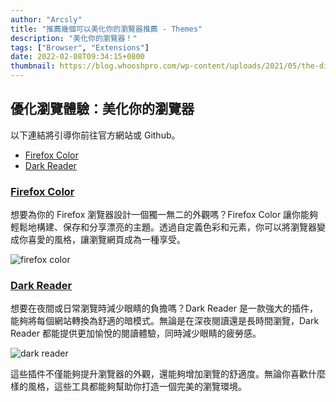 ```yaml
---
author: "Arcsly"
title: "推薦幾個可以美化你的瀏覽器推薦 - Themes"
description: "美化你的瀏覽器！"
tags: ["Browser", "Extensions"]
date: 2022-02-08T09:34:15+0800
thumbnail: https://blog.whooshpro.com/wp-content/uploads/2021/05/the-differences-between-ui-and-ux.png
---
```


## 優化瀏覽體驗：美化你的瀏覽器

以下連結將引導你前往官方網站或 Github。

- [Firefox Color](https://color.firefox.com/)
- [Dark Reader](https://darkreader.org/)

### [Firefox Color](https://addons.mozilla.org/zh-TW/firefox/addon/firefox-color/)
想要為你的 Firefox 瀏覽器設計一個獨一無二的外觀嗎？Firefox Color 讓你能夠輕鬆地構建、保存和分享漂亮的主題。透過自定義色彩和元素，你可以將瀏覽器變成你喜愛的風格，讓瀏覽網頁成為一種享受。

![firefox color](https://addons.mozilla.org/user-media/previews/full/216/216725.png?modified=1622133685)

### [Dark Reader](https://addons.mozilla.org/en-US/firefox/addon/darkreader/)
想要在夜間或日常瀏覽時減少眼睛的負擔嗎？Dark Reader 是一款強大的插件，能夠將每個網站轉換為舒適的暗模式。無論是在深夜閱讀還是長時間瀏覽，Dark Reader 都能提供更加愉悅的閱讀體驗，同時減少眼睛的疲勞感。

![dark reader](https://addons.mozilla.org/user-media/previews/full/201/201070.png?modified=1638883247)

這些插件不僅能夠提升瀏覽器的外觀，還能夠增加瀏覽的舒適度。無論你喜歡什麼樣的風格，這些工具都能夠幫助你打造一個完美的瀏覽環境。
